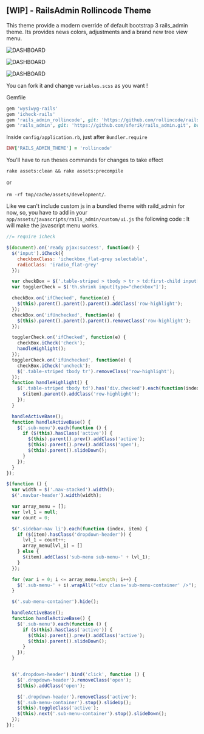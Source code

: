 [WIP] - RailsAdmin Rollincode Theme
--------------------

This theme provide a modern override of default bootstrap 3 rails_admin theme.
Its provides news colors, adjustments and a brand new tree view menu.

![DASHBOARD](http://i.imgur.com/SL33qRC.jpg, "rollincode")

![DASHBOARD](http://i.imgur.com/78BseNp.png, "rollincode")

![DASHBOARD](http://i.imgur.com/ShGFOg6.png, "rollincode")

You can fork it and change `variables.scss` as you want !

Gemfile

```ruby
gem 'wysiwyg-rails'
gem 'icheck-rails'
gem 'rails_admin_rollincode', git: 'https://github.com/rollincode/rails_admin_theme'
gem 'rails_admin', git: 'https://github.com/sferik/rails_admin.git', branch: 'master'
```

Inside `config/application.rb`, just after `Bundler.require`

```ruby
ENV['RAILS_ADMIN_THEME'] = 'rollincode'
```

You'll have to run theses commands for changes to take effect

`rake assets:clean && rake assets:precompile`

or

`rm -rf tmp/cache/assets/development/`.

Like we can't include custom js in a bundled theme with raild_admin for now, so, you have to add in your `app/assets/javascripts/rails_admin/custom/ui.js` the following code :
It will make the javascript menu works.

````javascript
//= require icheck

$(document).on('ready pjax:success', function() {
  $('input').iCheck({
    checkboxClass: 'icheckbox_flat-grey selectable',
    radioClass: 'iradio_flat-grey'
  });

  var checkBox = $('.table-striped > tbody > tr > td:first-child input[type="checkbox"]');
  var togglerCheck = $('th.shrink input[type="checkbox"]');

  checkBox.on('ifChecked', function(e) {
    $(this).parent().parent().parent().addClass('row-highlight');
  });
  checkBox.on('ifUnchecked', function(e) {
    $(this).parent().parent().parent().removeClass('row-highlight');
  });

  togglerCheck.on('ifChecked', function(e) {
    checkBox.iCheck('check');
    handleHighlight();
  });
  togglerCheck.on('ifUnchecked', function(e) {
    checkBox.iCheck('uncheck');
    $('.table-striped tbody tr').removeClass('row-highlight');
  });
  function handleHighlight() {
    $('.table-striped tbody td').has('div.checked').each(function(index, item) {
      $(item).parent().addClass('row-highlight');
    });
  }

  handleActiveBase();
  function handleActiveBase() {
    $('.sub-menu').each(function () {
      if ($(this).hasClass('active')) {
        $(this).parent().prev().addClass('active');
        $(this).parent().prev().addClass('open');
        $(this).parent().slideDown();
      }
    });
  }
});

$(function () {
  var width = $('.nav-stacked').width();
  $('.navbar-header').width(width);

  var array_menu = [];
  var lvl_1 = null;
  var count = 0;

  $('.sidebar-nav li').each(function (index, item) {
    if ($(item).hasClass('dropdown-header')) {
      lvl_1 = count++;
      array_menu[lvl_1] = []
    } else {
      $(item).addClass('sub-menu sub-menu-' + lvl_1);
    }
  });

  for (var i = 0; i <= array_menu.length; i++) {
    $('.sub-menu-' + i).wrapAll("<div class='sub-menu-container' />");
  }

  $('.sub-menu-container').hide();

  handleActiveBase();
  function handleActiveBase() {
    $('.sub-menu').each(function () {
      if ($(this).hasClass('active')) {
        $(this).parent().prev().addClass('active');
        $(this).parent().slideDown();
      }
    });
  }


  $('.dropdown-header').bind('click', function () {
    $('.dropdown-header').removeClass('open');
    $(this).addClass('open');

    $('.dropdown-header').removeClass('active');
    $('.sub-menu-container').stop().slideUp();
    $(this).toggleClass('active');
    $(this).next('.sub-menu-container').stop().slideDown();
  });
});
````
